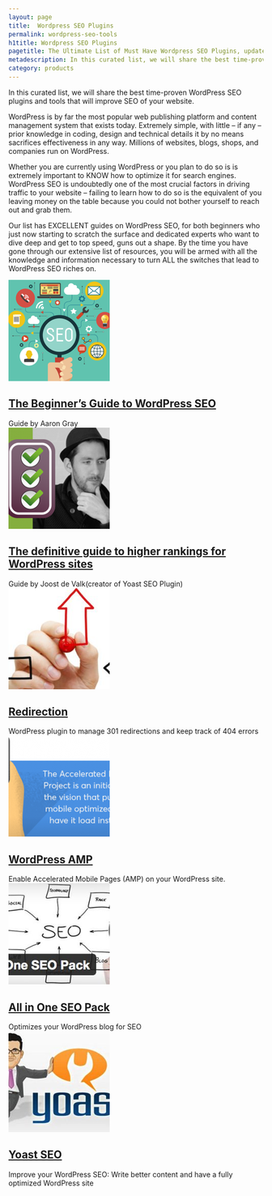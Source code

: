 ```yaml
---
layout: page
title:  Wordpress SEO Plugins
permalink: wordpress-seo-tools
h1title: Wordpress SEO Plugins
pagetitle: The Ultimate List of Must Have Wordpress SEO Plugins, updated for 2019.   
metadescription: In this curated list, we will share the best time-proven WordPress SEO plugins and tools that will improve SEO of your website. Updated for 2019.
category: products
---
```

In this curated list, we will share the best time-proven WordPress SEO plugins and tools that will improve SEO of your website.

WordPress is by far the most popular web publishing platform and content management system that exists today. Extremely simple, with little – if any – prior knowledge in coding, design and technical details it by no means sacrifices effectiveness in any way. Millions of websites, blogs, shops, and companies run on WordPress.

Whether you are currently using WordPress or you plan to do so is is extremely important to KNOW how to optimize it for search engines. WordPress SEO is undoubtedly one of the most crucial factors in driving traffic to your website – failing to learn how to do so is the equivalent of you leaving money on the table because you could not bother yourself to reach out and grab them.

Our list has EXCELLENT guides on WordPress SEO, for both beginners who just now starting to scratch the surface and dedicated experts who want to dive deep and get to top speed, guns out a shape. By the time you have gone through our extensive list of resources, you will be armed with all the knowledge and information necessary to turn ALL the switches that lead to WordPress SEO riches on.
<article class="resource">
<div class="resource__thumb"><img  src="/wp-content/uploads/2016/12/the-beginners-guide-to-wordpress-seo-200x200.png"  /></div>
<div class="resource__info">
<h2 class="h2 category-title"><a href="https://www.sitepoint.com/beginners-guide-to-wordpress-seo/?ref=curatedseotools.com" target="_blank class=">The Beginner’s Guide to WordPress SEO</a></h2>
Guide by Aaron Gray

</div>
</article><article class="resource">
<div class="resource__thumb"><img  src="/wp-content/uploads/2016/12/the-definitive-guide-to-higher-rankings-for-wordpress-sites-200x200.png"  /></div>
<div class="resource__info">
<h2 class="h2 category-title"><a href="https://yoast.com/wordpress-seo/?ref=curatedseotools.com" target="_blank class=">The definitive guide to higher rankings for WordPress sites</a></h2>
Guide by Joost de Valk(creator of Yoast SEO Plugin)

</div>
</article><article class="resource">
<div class="resource__thumb"><img  src="/wp-content/uploads/2016/12/redirection-200x200.jpg"  /></div>
<div class="resource__info">
<h2 class="h2 category-title"><a href="https://wordpress.org/plugins/redirection/?ref=curatedseotools.com" target="_blank class=">Redirection</a></h2>
WordPress plugin to manage 301 redirections and keep track of 404 errors

</div>
</article><article class="resource">
<div class="resource__thumb"><img  src="/wp-content/uploads/2016/12/wordpress-amp-200x200.png"  /></div>
<div class="resource__info">
<h2 class="h2 category-title"><a href="https://wordpress.org/plugins/amp/?ref=curatedseotools.com" target="_blank class=">WordPress AMP</a></h2>
Enable Accelerated Mobile Pages (AMP) on your WordPress site.

</div>
</article><article class="resource">
<div class="resource__thumb"><img  src="/wp-content/uploads/2016/12/all-in-one-seo-pack-200x200.jpg"  /></div>
<div class="resource__info">
<h2 class="h2 category-title"><a href="https://wordpress.org/plugins/all-in-one-seo-pack/?ref=curatedseotools.com" target="_blank class=">All in One SEO Pack</a></h2>
Optimizes your WordPress blog for SEO

</div>
</article><article class="resource">
<div class="resource__thumb"><img  src="/wp-content/uploads/2016/12/yoast-seo-200x200.jpg"  /></div>
<div class="resource__info">
<h2 class="h2 category-title"><a href="https://wordpress.org/plugins/wordpress-seo/?ref=curatedseotools.com" target="_blank class=">Yoast SEO</a></h2>
Improve your WordPress SEO: Write better content and have a fully optimized WordPress site

</div>
</article>
